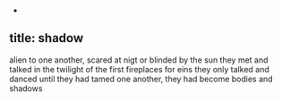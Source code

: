 -
title: shadow
-

alien to one another, scared at nigt or blinded by the sun
they met and talked in the twilight of the first fireplaces
for eins they only talked and danced
until they had tamed one another, they had become bodies and shadows